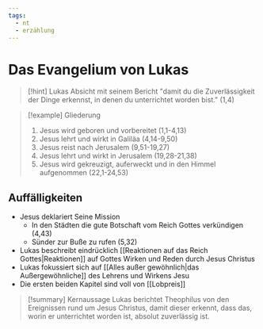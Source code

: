 ```yaml
---
tags:
  - nt
  - erzählung
---
```

# Das Evangelium von Lukas

> [!hint] Lukas Absicht mit seinem Bericht
> "damit du die Zuverlässigkeit der Dinge erkennst, in denen du unterrichtet worden bist." (1,4)

> [!example] Gliederung
> 1. Jesus wird geboren und vorbereitet (1,1-4,13)
> 2. Jesus lehrt und wirkt in Galiläa (4,14-9,50)
> 3. Jesus reist nach Jerusalem (9,51-19,27)
> 4. Jesus lehrt und wirkt in Jerusalem (19,28-21,38)
> 5. Jesus wird gekreuzigt, auferweckt und in den Himmel aufgenommen (22,1-24,53)

## Auffälligkeiten

- Jesus deklariert Seine Mission
	- In den Städten die gute Botschaft vom Reich Gottes verkündigen (4,43)
	- Sünder zur Buße zu rufen (5,32)
- Lukas beschreibt eindrücklich [[Reaktionen auf das Reich Gottes|Reaktionen]] auf Gottes Wirken und Reden durch Jesus Christus
- Lukas fokussiert sich auf [[Alles außer gewöhnlich|das Außergewöhnliche]] des Lehrens und Wirkens Jesu
- Die ersten beiden Kapitel sind voll von [[Lobpreis]]

> [!summary] Kernaussage
> Lukas berichtet Theophilus von den Ereignissen rund um Jesus Christus, damit dieser erkennt, dass das, worin er unterrichtet worden ist, absolut zuverlässig ist.

